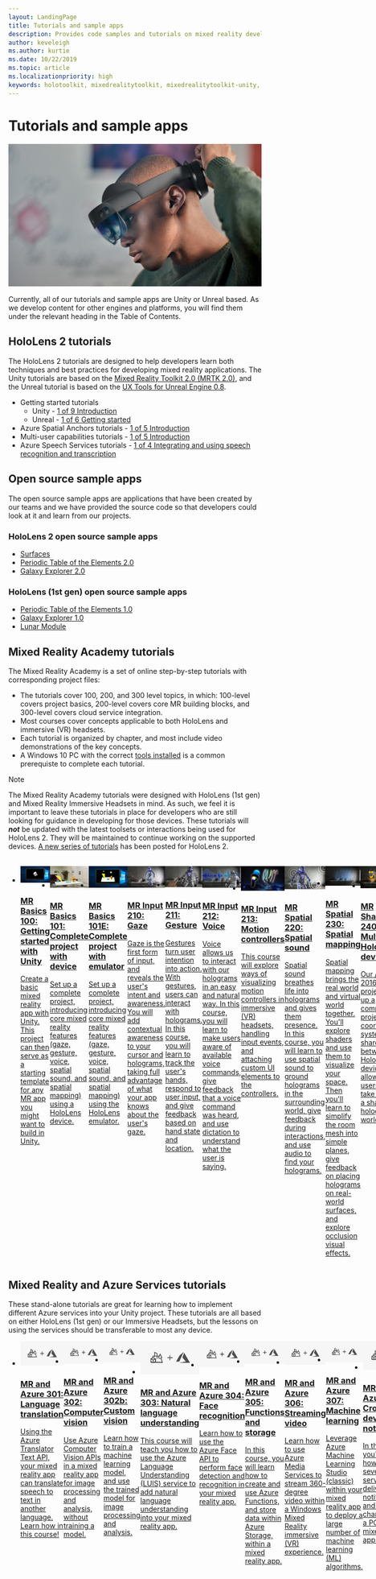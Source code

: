 ```yaml
---
layout: LandingPage
title: Tutorials and sample apps
description: Provides code samples and tutorials on mixed reality development.
author: keveleigh
ms.author: kurtie
ms.date: 10/22/2019
ms.topic: article
ms.localizationpriority: high
keywords: holotoolkit, mixedrealitytoolkit, mixedrealitytoolkit-unity, academy, tutorial
---
```


# Tutorials and sample apps

![HoloLens 2 user](images/08_Tutorials.png)

Currently, all of our tutorials and sample apps are Unity or Unreal based. As we develop content for other engines and platforms, you will find them under the relevant heading in the Table of Contents.

## HoloLens 2 tutorials

The HoloLens 2 tutorials are designed to help developers learn both techniques and best practices for developing mixed reality applications. The Unity tutorials are based on the [Mixed Reality Toolkit 2.0 (MRTK 2.0)](https://github.com/microsoft/MixedRealityToolkit-Unity), and the Unreal tutorial is based on the [UX Tools for Unreal Engine 0.8](https://github.com/microsoft/MixedReality-UXTools-Unreal).

* Getting started tutorials
    * Unity - [1 of 9 Introduction](mr-learning-base-01.md)
    * Unreal - [1 of 6 Getting started](unreal-uxt-ch1.md)
* Azure Spatial Anchors tutorials - [1 of 5 Introduction](mr-learning-asa-01.md)
* Multi-user capabilities tutorials - [1 of 5 Introduction](mr-learning-sharing-01.md)
* Azure Speech Services tutorials - [1 of 4 Integrating and using speech recognition and transcription](mrlearning-speechSDK-ch1.md)

## Open source sample apps

The open source sample apps are applications that have been created by our teams and we have provided the source code so that developers could look at it and learn from our projects.

### HoloLens 2 open source sample apps
* [Surfaces](sampleapp-surfaces.md)
* [Periodic Table of the Elements 2.0](https://medium.com/@dongyoonpark/bringing-the-periodic-table-of-the-elements-app-to-hololens-2-with-mrtk-v2-a6e3d8362158)
* [Galaxy Explorer 2.0](galaxy-explorer-update.md)

### HoloLens (1st gen) open source sample apps
* [Periodic Table of the Elements 1.0](periodic-table-of-the-elements.md)
* [Galaxy Explorer 1.0](galaxy-explorer.md)
* [Lunar Module](lunar-module.md)

## Mixed Reality Academy tutorials

The Mixed Reality Academy is a set of online step-by-step tutorials with corresponding project files:

* The tutorials cover 100, 200, and 300 level topics, in which: 100-level covers project basics, 200-level covers core MR building blocks, and 300-level covers cloud service integration.
* Most courses cover concepts applicable to both HoloLens and immersive (VR) headsets.
* Each tutorial is organized by chapter, and most include video demonstrations of the key concepts.
* A Windows 10 PC with the correct [tools installed](install-the-tools.md) is a common prerequiste to complete each tutorial.

>[!NOTE]
>The Mixed Reality Academy tutorials were designed with HoloLens (1st gen) and Mixed Reality Immersive Headsets in mind. As such, we feel it is important to leave these tutorials in place for developers who are still looking for guidance in developing for those devices. These tutorials will **_not_** be updated with the latest toolsets or interactions being used for HoloLens 2. They will be maintained to continue working on the supported devices. [A new series of tutorials](mr-learning-base-01.md) has been posted for HoloLens 2.

<br>
<ul id="cardtypes-W" class="cardsW panelContent" style="display: flex; margin-top: 0px;">
                            <li>
                                    <a href="holograms-100.md" title="MR Basics 100" data-linktype="absolute-path">
                                    <div class="cardSize">
                                        <div class="cardPadding">
                                            <div class="card">
                                                <div class="cardImageOuter">
                                                    <div class="cardImage">
                                                        <img src="images/Holograms100.jpg" alt="MR Basics 100 icon">
                                                    </div>
                                                </div>
                                                <div class="cardText">
                                                    <h3>MR Basics 100: Getting started with Unity</h3>
                                                    <p>Create a basic mixed reality app with Unity. This project can then serve as a starting template for any MR app you might want to build in Unity.</p>
                                                </div>
                                            </div>
                                        </div>
                                    </div>
                               </a>
                            </li>
                            <li>
                                  <a href="holograms-101.md" title="MR Basics 101" data-linktype="absolute-path">
                                    <div class="cardSize">
                                        <div class="cardPadding">
                                            <div class="card">
                                                <div class="cardImageOuter">
                                                    <div class="cardImage">
                                                        <img src="images/Holograms101.jpg" alt="MR Basics 101 icon">
                                                    </div>
                                                </div>
                                                <div class="cardText">
                                                    <h3>MR Basics 101: Complete project with device</h3>
                                                    <p>Set up a complete project, introducing core mixed reality features (gaze, gesture, voice, spatial sound, and spatial mapping) using a HoloLens device.</p>
                                                </div>
                                            </div>
                                        </div>
                                    </div>
                               </a>
                            </li>
                            <li>
                                <a href="holograms-101e.md" title="MR Basics 101E" data-linktype="absolute-path">
                                    <div class="cardSize">
                                        <div class="cardPadding">
                                            <div class="card">
                                                <div class="cardImageOuter">
                                                    <div class="cardImage">
                                                        <img src="images/Holograms101E.jpg" alt="MR Basics 101E icon">
                                                    </div>
                                                </div>
                                                <div class="cardText">
                                                    <h3>MR Basics 101E: Complete project with emulator</h3>
                                                    <p>Set up a complete project, introducing core mixed reality features (gaze, gesture, voice, spatial sound, and spatial mapping) using the HoloLens emulator.</p>
                                                </div>
                                            </div>
                                        </div>
                                    </div>
                                  </a>
                            </li>
                            <li>
                             <a href="holograms-210.md" title="MR Input 210" data-linktype="absolute-path">
                              <div class="cardSize">
                                  <div class="cardPadding">
                                      <div class="card">
                                          <div class="cardImageOuter">
                                              <div class="cardImage">
                                                  <img src="images/Holograms210.jpg" alt="MR Input 210 icon">
                                              </div>
                                          </div>
                                          <div class="cardText">
                                              <h3>MR Input 210: Gaze</h3>
                                              <p>Gaze is the first form of input, and reveals the user's intent and awareness. You will add contextual awareness to your cursor and holograms, taking full advantage of what your app knows about the user's gaze.</p>
                                          </div>
                                      </div>
                                  </div>
                              </div>
                               </a>
                            </li>
                            <li>
                            <a href="holograms-211.md" title="MR Input 211" data-linktype="absolute-path">
                              <div class="cardSize">
                                  <div class="cardPadding">
                                      <div class="card">
                                          <div class="cardImageOuter">
                                              <div class="cardImage">
                                                  <img src="images/Holograms211.jpg" alt="MR Input 211 icon">
                                              </div>
                                          </div>
                                          <div class="cardText">
                                              <h3>MR Input 211: Gesture</h3>
                                              <p>Gestures turn user intention into action. With gestures, users can interact with holograms. In this course, you will learn to track the user's hands, respond to user input, and give feedback based on hand state and location.</p>
                                          </div>
                                      </div>
                                  </div>
                              </div>
                              </a>
                            </li>         
                            <li>
                             <a href="holograms-212.md" title="MR Input 212" data-linktype="absolute-path">
                              <div class="cardSize">
                                  <div class="cardPadding">
                                      <div class="card">
                                          <div class="cardImageOuter">
                                              <div class="cardImage">
                                                  <img src="images/Holograms212.jpg" alt="MR Input 212 icon">
                                              </div>
                                          </div>
                                          <div class="cardText">
                                              <h3>MR Input 212: Voice</h3>
                                              <p>Voice allows us to interact with our holograms in an easy and natural way. In this course, you will learn to make users aware of available voice commands, give feedback that a voice command was heard, and use dictation to understand what the user is saying.</p>
                                          </div>
                                      </div>
                                  </div>
                              </div>
                              </a>
                            </li>
                             <li>
                              <a href="mixed-reality-213.md" title="MR Input 213" data-linktype="absolute-path">
                              <div class="cardSize">
                                  <div class="cardPadding">
                                      <div class="card">
                                          <div class="cardImageOuter">
                                              <div class="cardImage">
                                                  <img src="images/MR213v2.jpg" alt="MR Input 213 icon">
                                              </div>
                                          </div>
                                          <div class="cardText">
                                              <h3>MR Input 213: Motion controllers</h3>
                                              <p>This course will explore ways of visualizing motion controllers in immersive (VR) headsets, handling input events, and attaching custom UI elements to the controllers.</p>
                                          </div>
                                      </div>
                                  </div>
                              </div>
                              </a>
                            </li>   
                              <li>
                              <a href="holograms-220.md" title="MR Spatial 220" data-linktype="absolute-path">
                              <div class="cardSize">
                                  <div class="cardPadding">
                                      <div class="card">
                                          <div class="cardImageOuter">
                                              <div class="cardImage">
                                                  <img src="images/Holograms220b.jpg" alt="MR Spatial 220 icon">
                                              </div>
                                          </div>
                                          <div class="cardText">
                                              <h3>MR Spatial 220: Spatial sound</h3>
                                              <p>Spatial sound breathes life into holograms and gives them presence. In this course, you will learn to use spatial sound to ground holograms in the surrounding world, give feedback during interactions, and use audio to find your holograms.</p>
                                          </div>
                                      </div>
                                  </div>
                              </div>
                              </a>
                            </li>      
                               <li>
                               <a href="holograms-230.md" title="MR Spatial 230" data-linktype="absolute-path">
                              <div class="cardSize">
                                  <div class="cardPadding">
                                      <div class="card">
                                          <div class="cardImageOuter">
                                              <div class="cardImage">
                                                  <img src="images/Holograms230.jpg" alt="MR Spatial 230 icon">
                                              </div>
                                          </div>
                                          <div class="cardText">
                                              <h3>MR Spatial 230: Spatial mapping</h3>
                                              <p>Spatial mapping brings the real world and virtual world together. You'll explore shaders and use them to visualize your space. Then you'll learn to simplify the room mesh into simple planes, give feedback on placing holograms on real-world surfaces, and explore occlusion visual effects.</p>
                                          </div>
                                      </div>
                                  </div>
                              </div>
                             </a>
                            </li> 
                                <li>
                                <a href="holograms-240.md" title="MR Sharing 240" data-linktype="absolute-path">
                              <div class="cardSize">
                                  <div class="cardPadding">
                                      <div class="card">
                                          <div class="cardImageOuter">
                                              <div class="cardImage">
                                                  <img src="images/Holograms240.jpg" alt="MR Sharing 240 icon">
                                              </div>
                                          </div>
                                          <div class="cardText">
                                              <h3>MR Sharing 240: Multiple HoloLens devices</h3>
                                              <p>Our //Build 2016 project! Set up a complete project with coordinate systems shared between HoloLens devices, allowing users to take part in a shared holographic world.</p>
                                          </div>
                                      </div>
                                  </div>
                              </div>
                             </a>
                            </li> 
                                 <li>
                                   <a href="mixed-reality-250.md" title="MR Sharing 250" data-linktype="absolute-path">
                              <div class="cardSize">
                                  <div class="cardPadding">
                                      <div class="card">
                                          <div class="cardImageOuter">
                                              <div class="cardImage">
                                                  <img src="images/MR250-new.jpg" alt="MR Sharing 250 icon">
                                              </div>
                                          </div>
                                          <div class="cardText">
                                              <h3>MR Sharing 250: HoloLens and immersive headsets</h3>
                                              <p>In our //Build 2017 project, we demonstrate building an app that leverages the unique strengths of HoloLens and immersive (VR) headsets within a shared, cross-device experience.</p>
                                          </div>
                                      </div>
                                  </div>
                              </div>
                              </a>
                            </li> 
</ul>

## Mixed Reality and Azure Services tutorials

These stand-alone tutorials are great for learning how to implement different Azure services into your Unity project. These tutorials are all based on either HoloLens (1st gen) or our Immersive Headsets, but the lessons on using the services should be transferable to most any device.

<ul id="cardtypes-W" class="cardsW panelContent" style="display: flex; margin-top: 0px;">
    <li>
                                   <a href="mr-azure-301.md" title="MR and Azure 301" data-linktype="absolute-path">
                              <div class="cardSize">
                                  <div class="cardPadding">
                                      <div class="card">
                                          <div class="cardImageOuter">
                                              <div class="cardImage">
                                                  <img src="images/MR-Azure-AcademyTile.jpg" alt="MR and Azure Academy icon">
                                              </div>
                                          </div>
                                          <div class="cardText">
                                              <h3>MR and Azure 301: Language translation</h3>
                                              <p>Using the Azure Translator Text API, your mixed reality app can translate speech to text in another language. Learn how in this course!</p>
                                          </div>
                                      </div>
                                  </div>
                              </div>
                              </a>
                            </li>
                                 <li>
                                   <a href="mr-azure-302.md" title="MR and Azure 302" data-linktype="absolute-path">
                              <div class="cardSize">
                                  <div class="cardPadding">
                                      <div class="card">
                                          <div class="cardImageOuter">
                                              <div class="cardImage">
                                                  <img src="images/MR-Azure-AcademyTile.jpg" alt="MR and Azure Academy icon">
                                              </div>
                                          </div>
                                          <div class="cardText">
                                              <h3>MR and Azure 302: Computer vision</h3>
                                              <p>Use Azure Computer Vision APIs in a mixed reality app for image processing and analysis, without training a model.</p>
                                          </div>
                                      </div>
                                  </div>
                              </div>
                              </a>
                            </li>
                                 <li>
                                   <a href="mr-azure-302b.md" title="MR and Azure 302b" data-linktype="absolute-path">
                              <div class="cardSize">
                                  <div class="cardPadding">
                                      <div class="card">
                                          <div class="cardImageOuter">
                                              <div class="cardImage">
                                                  <img src="images/MR-Azure-AcademyTile.jpg" alt="MR and Azure Academy icon">
                                              </div>
                                          </div>
                                          <div class="cardText">
                                              <h3>MR and Azure 302b: Custom vision</h3>
                                              <p>Learn how to train a machine learning model, and use the trained model for image processing and analysis.</p>
                                          </div>
                                      </div>
                                  </div>
                              </div>
                              </a>
                            </li>                            
                                 <li>
                                   <a href="mr-azure-303.md" title="MR and Azure 303" data-linktype="absolute-path">
                              <div class="cardSize">
                                  <div class="cardPadding">
                                      <div class="card">
                                          <div class="cardImageOuter">
                                              <div class="cardImage">
                                                  <img src="images/MR-Azure-AcademyTile.jpg" alt="MR and Azure Academy icon">
                                              </div>
                                          </div>
                                          <div class="cardText">
                                              <h3>MR and Azure 303: Natural language understanding</h3>
                                              <p>This course will teach you how to use the Azure Language Understanding (LUIS) service to add natural language understanding into your mixed reality app.</p>
                                          </div>
                                      </div>
                                  </div>
                              </div>
                              </a>
                            </li>
                                 <li>
                                   <a href="mr-azure-304.md" title="MR and Azure 304" data-linktype="absolute-path">
                              <div class="cardSize">
                                  <div class="cardPadding">
                                      <div class="card">
                                          <div class="cardImageOuter">
                                              <div class="cardImage">
                                                  <img src="images/MR-Azure-AcademyTile.jpg" alt="MR and Azure Academy icon">
                                              </div>
                                          </div>
                                          <div class="cardText">
                                              <h3>MR and Azure 304: Face recognition</h3>
                                              <p>Learn how to use the Azure Face API to perform face detection and recognition in your mixed reality app.</p>
                                          </div>
                                      </div>
                                  </div>
                              </div>
                              </a>
                            </li>
                                 <li>
                                   <a href="mr-azure-305.md" title="MR and Azure 305" data-linktype="absolute-path">
                              <div class="cardSize">
                                  <div class="cardPadding">
                                      <div class="card">
                                          <div class="cardImageOuter">
                                              <div class="cardImage">
                                                  <img src="images/MR-Azure-AcademyTile.jpg" alt="MR and Azure Academy icon">
                                              </div>
                                          </div>
                                          <div class="cardText">
                                              <h3>MR and Azure 305: Functions and storage</h3>
                                              <p>In this course, you will learn how to create and use Azure Functions, and store data within Azure Storage, within a mixed reality app.</p>
                                          </div>
                                      </div>
                                  </div>
                              </div>
                              </a>
                            </li>
                                 <li>
                                   <a href="mr-azure-306.md" title="MR and Azure 306" data-linktype="absolute-path">
                              <div class="cardSize">
                                  <div class="cardPadding">
                                      <div class="card">
                                          <div class="cardImageOuter">
                                              <div class="cardImage">
                                                  <img src="images/MR-Azure-AcademyTile.jpg" alt="MR and Azure Academy icon">
                                              </div>
                                          </div>
                                          <div class="cardText">
                                              <h3>MR and Azure 306: Streaming video</h3>
                                              <p>Learn how to use Azure Media Services to stream 360-degree video within a Windows Mixed Reality immersive (VR) experience.</p>
                                          </div>
                                      </div>
                                  </div>
                              </div>
                              </a>
                            </li>
                                 <li>
                                   <a href="mr-azure-307.md" title="MR and Azure 307" data-linktype="absolute-path">
                              <div class="cardSize">
                                  <div class="cardPadding">
                                      <div class="card">
                                          <div class="cardImageOuter">
                                              <div class="cardImage">
                                                  <img src="images/MR-Azure-AcademyTile.jpg" alt="MR and Azure Academy icon">
                                              </div>
                                          </div>
                                          <div class="cardText">
                                              <h3>MR and Azure 307: Machine learning</h3>
                                              <p>Leverage Azure Machine Learning Studio (classic) within your mixed reality app to deploy a large number of machine learning (ML) algorithms.</p>
                                          </div>
                                      </div>
                                  </div>
                              </div>
                              </a>
                            </li>
                                 <li>
                                   <a href="mr-azure-308.md" title="MR and Azure 308" data-linktype="absolute-path">
                              <div class="cardSize">
                                  <div class="cardPadding">
                                      <div class="card">
                                          <div class="cardImageOuter">
                                              <div class="cardImage">
                                                  <img src="images/MR-Azure-AcademyTile.jpg" alt="MR and Azure Academy icon">
                                              </div>
                                          </div>
                                          <div class="cardText">
                                              <h3>MR and Azure 308: Cross-device notifications</h3>
                                              <p>In this course, you'll learn how to use several Azure services to deliver push notifications and scene changes from a PC app to a mixed reality app.</p>
                                          </div>
                                      </div>
                                  </div>
                              </div>
                              </a>
                            </li>
                                 <li>
                                   <a href="mr-azure-309.md" title="MR and Azure 309" data-linktype="absolute-path">
                              <div class="cardSize">
                                  <div class="cardPadding">
                                      <div class="card">
                                          <div class="cardImageOuter">
                                              <div class="cardImage">
                                                  <img src="images/MR-Azure-AcademyTile.jpg" alt="MR and Azure Academy icon">
                                              </div>
                                          </div>
                                          <div class="cardText">
                                              <h3>MR and Azure 309: Application insights</h3>
                                              <p>Use the Azure Application Insights service to collect analytics on user behavior within a mixed reality app.</p>
                                          </div>
                                      </div>
                                  </div>
                              </div>
                              </a>
                            </li> 
                                 <li>
                                   <a href="mr-azure-310.md" title="MR and Azure 310" data-linktype="absolute-path">
                              <div class="cardSize">
                                  <div class="cardPadding">
                                      <div class="card">
                                          <div class="cardImageOuter">
                                              <div class="cardImage">
                                                  <img src="images/MR-Azure-AcademyTile.jpg" alt="MR and Azure Academy icon">
                                              </div>
                                          </div>
                                          <div class="cardText">
                                              <h3>MR and Azure 310: Object detection</h3>
                                              <p>Train a machine learning model, and use the trained model to recognize similar objects and their positions in the physical world.</p>
                                          </div>
                                      </div>
                                  </div>
                              </div>
                              </a>
                            </li> 
                                 <li>
                                   <a href="mr-azure-311.md" title="MR and Azure 311" data-linktype="absolute-path">
                              <div class="cardSize">
                                  <div class="cardPadding">
                                      <div class="card">
                                          <div class="cardImageOuter">
                                              <div class="cardImage">
                                                  <img src="images/MR-Azure-AcademyTile.jpg" alt="MR and Azure Academy icon">
                                              </div>
                                          </div>
                                          <div class="cardText">
                                              <h3>MR and Azure 311: Microsoft Graph</h3>
                                              <p>Learn how to connect to Microsoft Graph services from within a mixed reality app.</p>
                                          </div>
                                      </div>
                                  </div>
                              </div>
                              </a>
                            </li> 
                                 <li>
                                   <a href="mr-azure-312.md" title="MR and Azure 312" data-linktype="absolute-path">
                              <div class="cardSize">
                                  <div class="cardPadding">
                                      <div class="card">
                                          <div class="cardImageOuter">
                                              <div class="cardImage">
                                                  <img src="images/MR-Azure-AcademyTile.jpg" alt="MR and Azure Academy icon">
                                              </div>
                                          </div>
                                          <div class="cardText">
                                              <h3>MR and Azure 312: Bot integration</h3>
                                              <p>Create and deploy a bot using Microsoft Bot Framework v4, and communicate with it in a mixed reality app.</p>
                                          </div>
                                      </div>
                                  </div>
                              </div>
                              </a>
                            </li> 
                                 <li>
                                   <a href="mr-azure-313.md" title="MR and Azure 313" data-linktype="absolute-path">
                              <div class="cardSize">
                                  <div class="cardPadding">
                                      <div class="card">
                                          <div class="cardImageOuter">
                                              <div class="cardImage">
                                                  <img src="images/MR-Azure-AcademyTile.jpg" alt="MR and Azure Academy icon">
                                              </div>
                                          </div>
                                          <div class="cardText">
                                              <h3>MR and Azure 313: IoT Hub Service</h3>
                                              <p>Learn how to implement Azure IoT Hub service on a virtual machine, and visualize the data on HoloLens.</p>
                                          </div>
                                      </div>
                                  </div>
                              </div>
                              </a>
                            </li> 
</ul>

